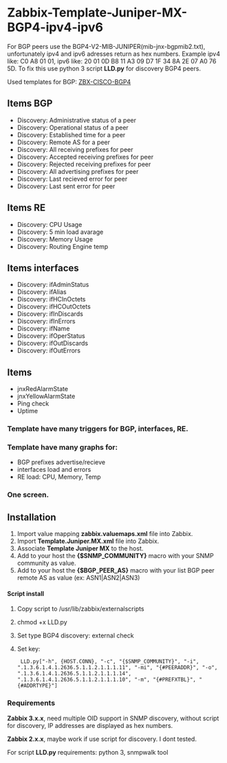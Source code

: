 # Zabbix-Template-Juniper-MX-BGP4-ipv4-ipv6
For BGP peers use the BGP4-V2-MIB-JUNIPER(mib-jnx-bgpmib2.txt), unfortunately ipv4 and ipv6 adresses return as hex numbers. Example ipv4 like: C0 A8 01 01, ipv6 like: 20 01 0D B8 11 A3 09 D7 1F 34 8A 2E 07 A0 76 5D. 
To fix this use python 3 script **LLD.py** for discovery BGP4 peers.

Used templates for BGP: [ZBX-CISCO-BGP4](https://github.com/jjmartres/Zabbix/tree/master/zbx-templates/zbx-cisco/zbx-cisco-bgp4)

Items BGP
-----

  * Discovery: Administrative status of a peer
  * Discovery: Operational status of a peer
  * Discovery: Established time for a peer
  * Discovery: Remote AS for a peer
  * Discovery: All receiving prefixes for peer
  * Discovery: Accepted receiving prefixes for peer
  * Discovery: Rejected receiving prefixes for peer
  * Discovery: All advertising prefixes for peer
  * Discovery: Last recieved error for peer
  * Discovery: Last sent error for peer

Items RE
-----

  * Discovery: CPU Usage
  * Discovery: 5 min load avarage
  * Discovery: Memory Usage
  * Discovery: Routing Engine temp

Items interfaces
-----

  * Discovery: ifAdminStatus
  * Discovery: ifAlias
  * Discovery: ifHCInOctets
  * Discovery: ifHCOutOctets
  * Discovery: ifInDiscards
  * Discovery: ifInErrors
  * Discovery: ifName
  * Discovery: ifOperStatus
  * Discovery: ifOutDiscards
  * Discovery: ifOutErrors

Items
-----

  * jnxRedAlarmState
  * jnxYellowAlarmState
  * Ping check
  * Uptime
 
### Template have many triggers for BGP, interfaces, RE.

### Template have many graphs for: 
 * BGP prefixes advertise/recieve 
 * interfaces load and errors 
 * RE load: CPU, Memory, Temp

### One screen.

Installation
------------

1. Import value mapping **zabbix.valuemaps.xml** file into Zabbix.
2. Import **Template.Juniper.MX.xml** file into Zabbix.
3. Associate **Template Juniper MX** to the host.
4. Add to your host the **{$SNMP_COMMUNITY}** macro with your SNMP community as value.
5. Add to your host the **{$BGP_PEER_AS}** macro with your list BGP peer remote AS as value (ex: ASN1|ASN2|ASN3)

#### Script install
1. Copy script to /usr/lib/zabbix/externalscripts
2. chmod +x LLD.py
3. Set type BGP4 discovery: external check
4. Set key:

        LLD.py["-h", {HOST.CONN}, "-c", "{$SNMP_COMMUNITY}", "-i", ".1.3.6.1.4.1.2636.5.1.1.2.1.1.1.11", "-mi", "{#PEERADDR}", "-o", ".1.3.6.1.4.1.2636.5.1.1.2.1.1.1.14", ".1.3.6.1.4.1.2636.5.1.1.2.1.1.1.10", "-m", "{#PREFXTBL}", "{#ADDRTYPE}"]

### Requirements

**Zabbix 3.x.x**, need multiple OID support in SNMP discovery, without script for discovery, IP addresses are displayed as hex numbers.

**Zabbix 2.x.x**, maybe work if use script for discovery. I dont tested.

For script **LLD.py** requirements: python 3, snmpwalk tool
